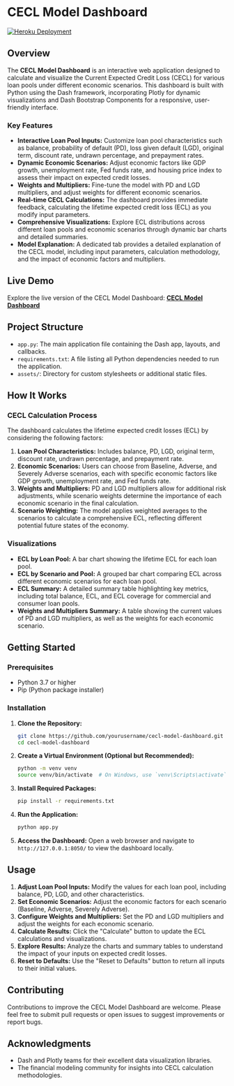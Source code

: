 # CECL Model Dashboard
[![Heroku Deployment](https://img.shields.io/badge/deployed-heroku-brightgreen.svg)](https://cecl-model-dashboard-db9b0de856f2.herokuapp.com/)

## Overview
The **CECL Model Dashboard** is an interactive web application designed to calculate and visualize the Current Expected Credit Loss (CECL) for various loan pools under different economic scenarios. This dashboard is built with Python using the Dash framework, incorporating Plotly for dynamic visualizations and Dash Bootstrap Components for a responsive, user-friendly interface.

### Key Features
- **Interactive Loan Pool Inputs:** Customize loan pool characteristics such as balance, probability of default (PD), loss given default (LGD), original term, discount rate, undrawn percentage, and prepayment rates.
- **Dynamic Economic Scenarios:** Adjust economic factors like GDP growth, unemployment rate, Fed funds rate, and housing price index to assess their impact on expected credit losses.
- **Weights and Multipliers:** Fine-tune the model with PD and LGD multipliers, and adjust weights for different economic scenarios.
- **Real-time CECL Calculations:** The dashboard provides immediate feedback, calculating the lifetime expected credit loss (ECL) as you modify input parameters.
- **Comprehensive Visualizations:** Explore ECL distributions across different loan pools and economic scenarios through dynamic bar charts and detailed summaries.
- **Model Explanation:** A dedicated tab provides a detailed explanation of the CECL model, including input parameters, calculation methodology, and the impact of economic factors and multipliers.

## Live Demo
Explore the live version of the CECL Model Dashboard:
[**CECL Model Dashboard**](https://cecl-model-dashboard-db9b0de856f2.herokuapp.com/)

## Project Structure
- `app.py`: The main application file containing the Dash app, layouts, and callbacks.
- `requirements.txt`: A file listing all Python dependencies needed to run the application.
- `assets/`: Directory for custom stylesheets or additional static files.

## How It Works
### CECL Calculation Process
The dashboard calculates the lifetime expected credit losses (ECL) by considering the following factors:
1. **Loan Pool Characteristics:** Includes balance, PD, LGD, original term, discount rate, undrawn percentage, and prepayment rate.
2. **Economic Scenarios:** Users can choose from Baseline, Adverse, and Severely Adverse scenarios, each with specific economic factors like GDP growth, unemployment rate, and Fed funds rate.
3. **Weights and Multipliers:** PD and LGD multipliers allow for additional risk adjustments, while scenario weights determine the importance of each economic scenario in the final calculation.
4. **Scenario Weighting:** The model applies weighted averages to the scenarios to calculate a comprehensive ECL, reflecting different potential future states of the economy.

### Visualizations
- **ECL by Loan Pool:** A bar chart showing the lifetime ECL for each loan pool.
- **ECL by Scenario and Pool:** A grouped bar chart comparing ECL across different economic scenarios for each loan pool.
- **ECL Summary:** A detailed summary table highlighting key metrics, including total balance, ECL, and ECL coverage for commercial and consumer loan pools.
- **Weights and Multipliers Summary:** A table showing the current values of PD and LGD multipliers, as well as the weights for each economic scenario.

## Getting Started
### Prerequisites
- Python 3.7 or higher
- Pip (Python package installer)

### Installation
1. **Clone the Repository:**
   ```bash
   git clone https://github.com/yourusername/cecl-model-dashboard.git
   cd cecl-model-dashboard
   ```

2. **Create a Virtual Environment (Optional but Recommended):**
   ```bash
   python -m venv venv
   source venv/bin/activate  # On Windows, use `venv\Scripts\activate`
   ```

3. **Install Required Packages:**
   ```bash
   pip install -r requirements.txt
   ```

4. **Run the Application:**
   ```bash
   python app.py
   ```

5. **Access the Dashboard:**
   Open a web browser and navigate to `http://127.0.0.1:8050/` to view the dashboard locally.

## Usage
1. **Adjust Loan Pool Inputs:** Modify the values for each loan pool, including balance, PD, LGD, and other characteristics.
2. **Set Economic Scenarios:** Adjust the economic factors for each scenario (Baseline, Adverse, Severely Adverse).
3. **Configure Weights and Multipliers:** Set the PD and LGD multipliers and adjust the weights for each economic scenario.
4. **Calculate Results:** Click the "Calculate" button to update the ECL calculations and visualizations.
5. **Explore Results:** Analyze the charts and summary tables to understand the impact of your inputs on expected credit losses.
6. **Reset to Defaults:** Use the "Reset to Defaults" button to return all inputs to their initial values.

## Contributing
Contributions to improve the CECL Model Dashboard are welcome. Please feel free to submit pull requests or open issues to suggest improvements or report bugs.

## Acknowledgments
- Dash and Plotly teams for their excellent data visualization libraries.
- The financial modeling community for insights into CECL calculation methodologies.

